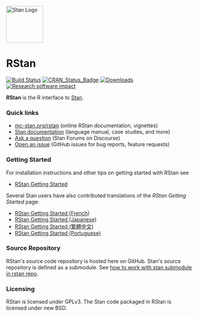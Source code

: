 [<img src="https://raw.githubusercontent.com/stan-dev/logos/master/logo_tm.png" width=100 alt="Stan Logo"/>](http://mc-stan.org)

# RStan

[![Build Status](https://travis-ci.org/stan-dev/rstan.svg?branch=develop)](https://travis-ci.org/stan-dev/rstan)
[![CRAN\_Status\_Badge](http://www.r-pkg.org/badges/version/rstan?color=blue)](http://cran.r-project.org/package=rstan)
[![Downloads](http://cranlogs.r-pkg.org/badges/rstan?color=blue)](http://cran.rstudio.com/package=rstan)
[![Research software impact](http://depsy.org/api/package/cran/rstan/badge.svg)](http://depsy.org/package/r/rstan)

**RStan** is the R interface to [Stan](http://mc-stan.org). 

### Quick links

* [mc-stan.org/rstan](http://mc-stan.org/rstan) (online RStan documentation, vignettes)
* [Stan documentation](http://mc-stan.org/users/documentation/) (language manual, case studies, and more)
* [Ask a question](http://discourse.mc-stan.org) (Stan Forums on Discourse)
* [Open an issue](https://github.com/stan-dev/rstan/issues) (GitHub issues for bug reports, feature requests)


### Getting Started

For installation instructions and other tips on getting started with RStan see

* [RStan Getting Started](https://github.com/stan-dev/rstan/wiki/RStan-Getting-Started)

Several Stan users have also contributed translations of the _RStan Getting Started_ page:

* [RStan Getting Started (French)](https://github.com/stan-dev/rstan/wiki/RStan-Getting-Started-(Français))
* [RStan Getting Started (Japanese)](https://github.com/stan-dev/rstan/wiki/RStan-Getting-Started-(Japanese))
* [RStan Getting Started (繁體中文)](https://github.com/stan-dev/rstan/wiki/RStan-Getting-Started-(%E7%B9%81%E9%AB%94%E4%B8%AD%E6%96%87))
* [RStan Getting Started (Portuguese)](https://github.com/stan-dev/rstan/wiki/RStan-Getting-Started-(Portugu%C3%AAs))

### Source Repository

RStan's source code repository is hosted here on GitHub. Stan's source repository is defined as a submodule. 
See [how to work with stan submodule in rstan repo](https://github.com/stan-dev/rstan/wiki/How-to-work-with-the-stan-submodule-in-rstan-repo%3F).

### Licensing

RStan is licensed under GPLv3.  The Stan code packaged in RStan is licensed under new BSD.   
